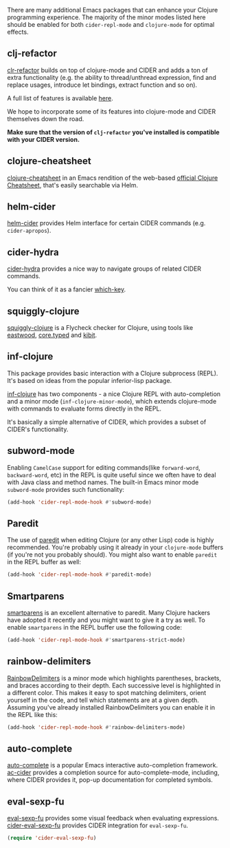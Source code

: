 There are many additional Emacs packages that can enhance your Clojure programming
experience. The majority of the minor modes listed here should be enabled for both
`cider-repl-mode` and `clojure-mode` for optimal effects.

## clj-refactor

[clr-refactor](https://github.com/clojure-emacs/clj-refactor.el) builds on top
of clojure-mode and CIDER and adds a ton of extra functionality (e.g. the
ability to thread/unthread expression, find and replace usages, introduce let
bindings, extract function and so on).

A full list of features is available
[here](https://github.com/clojure-emacs/clj-refactor.el/wiki).

We hope to incorporate some of its features into clojure-mode and CIDER themselves
down the road.

**Make sure that the version of `clj-refactor` you've installed is compatible with
your CIDER version.**

## clojure-cheatsheet

[clojure-cheatsheet](https://github.com/clojure-emacs/clojure-cheatsheet) in an
Emacs rendition of the web-based
[official Clojure Cheatsheet](http://clojure.org/api/cheatsheet), that's easily
searchable via Helm.

## helm-cider

[helm-cider](https://github.com/clojure-emacs/helm-cider) provides Helm
interface for certain CIDER commands (e.g. `cider-apropos`).

## cider-hydra

[cider-hydra](https://github.com/clojure-emacs/cider-hydra) provides a nice way
to navigate groups of related CIDER commands.

You can think of it as a fancier [which-key](https://github.com/justbur/emacs-which-key).

## squiggly-clojure

[squiggly-clojure](https://github.com/clojure-emacs/squiggly-clojure) is a
Flycheck checker for Clojure, using tools like
[eastwood](https://github.com/jonase/eastwood),
[core.typed](http://typedclojure.org/) and
[kibit](https://github.com/jonase/kibit).

## inf-clojure

This package provides basic interaction with a Clojure subprocess (REPL). It's
based on ideas from the popular inferior-lisp package.

[inf-clojure](https://github.com/clojure-emacs/inf-clojure) has two components -
a nice Clojure REPL with auto-completion and a minor mode
(`inf-clojure-minor-mode`), which extends clojure-mode with commands to evaluate
forms directly in the REPL.

It's basically a simple alternative of CIDER, which provides a subset of CIDER's
functionality.

## subword-mode

Enabling `CamelCase` support for editing commands(like
`forward-word`, `backward-word`, etc) in the REPL is quite useful since
we often have to deal with Java class and method names. The built-in
Emacs minor mode `subword-mode` provides such functionality:

```el
(add-hook 'cider-repl-mode-hook #'subword-mode)
```

## Paredit

The use of [paredit](http://mumble.net/~campbell/emacs/paredit.html)
when editing Clojure (or any other Lisp) code is highly
recommended.  You're probably using it already in your `clojure-mode`
buffers (if you're not you probably should). You might also want to
enable `paredit` in the REPL buffer as well:

```el
(add-hook 'cider-repl-mode-hook #'paredit-mode)
```

## Smartparens

[smartparens](https://github.com/Fuco1/smartparens) is an excellent alternative
  to paredit. Many Clojure hackers have adopted it recently and you might want
  to give it a try as well. To enable `smartparens` in the REPL buffer use the
  following code:

```el
(add-hook 'cider-repl-mode-hook #'smartparens-strict-mode)
```

## rainbow-delimiters

[RainbowDelimiters](https://github.com/Fanael/rainbow-delimiters) is a minor
mode which highlights parentheses, brackets, and braces according to their
depth. Each successive level is highlighted in a different color. This makes it
easy to spot matching delimiters, orient yourself in the code, and tell which
statements are at a given depth. Assuming you've already installed
RainbowDelimiters you can enable it in the REPL like this:

```el
(add-hook 'cider-repl-mode-hook #'rainbow-delimiters-mode)
```

## auto-complete

[auto-complete](http://cx4a.org/software/auto-complete/) is a popular Emacs
interactive auto-completion
framework. [ac-cider](https://github.com/clojure-emacs/ac-cider) provides a
completion source for auto-complete-mode, including, where CIDER provides it,
pop-up documentation for completed symbols.

## eval-sexp-fu

[eval-sexp-fu](https://github.com/hchbaw/eval-sexp-fu.el) provides some visual
feedback when evaluating expressions. [cider-eval-sexp-fu](https://github.com/clojure-emacs/cider-eval-sexp-fu) provides
CIDER integration for `eval-sexp-fu`.

```el
(require 'cider-eval-sexp-fu)
```
